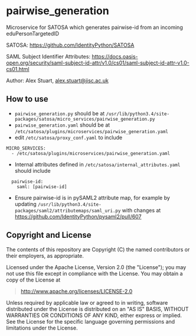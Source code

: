 # pairwise_generation

Microservice for SATOSA which generates pairwise-id from an incoming eduPersonTargetedID

SATOSA:
https://github.com/IdentityPython/SATOSA

SAML Subject Identifier Attributes:
https://docs.oasis-open.org/security/saml-subject-id-attr/v1.0/cs01/saml-subject-id-attr-v1.0-cs01.html

Author: Alex Stuart, alex.stuart@jisc.ac.uk

## How to use

- `pairwise_generation.py` should be at `/usr/lib/python3.4/site-packages/satosa/micro_services/pairwise_generation.py`
- `pairwise_generation.yaml` should be at `/etc/satosa/plugins/microservices/pairwise_generation.yaml`
- edit `/etc/satosa/proxy_conf.yaml` to include
```
MICRO_SERVICES:
  - /etc/satosa/plugins/microservices/pairwise_generation.yaml
```
- Internal attributes defined in `/etc/satosa/internal_attributes.yaml` should include
```
  pairwise-id:
    saml: [pairwise-id]
```
- Ensure pairwise-id is in pySAML2 attribute map, for example by updating `/usr/lib/python3.4/site-packages/saml2/attributemaps/saml_uri.py` with changes at https://github.com/IdentityPython/pysaml2/pull/607

## Copyright and License

The contents of this repository are Copyright (C) the named contributors or their
employers, as appropriate.

Licensed under the Apache License, Version 2.0 (the "License");
you may not use this file except in compliance with the License.
You may obtain a copy of the License at

> <http://www.apache.org/licenses/LICENSE-2.0>

Unless required by applicable law or agreed to in writing, software
distributed under the License is distributed on an "AS IS" BASIS,
WITHOUT WARRANTIES OR CONDITIONS OF ANY KIND, either express or implied.
See the License for the specific language governing permissions and
limitations under the License.

